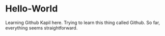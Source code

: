 # Hello-World
Learning Github
Kapil here. Trying to learn this thing called Github. So far, everything seems straightforward.
